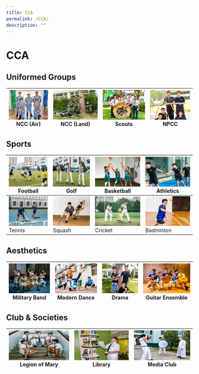 ```yaml
---
title: CCA
permalink: /CCA/
description: ""
---
```

# CCA


## Uniformed Groups


| <img src="images/NCC(air).jpg" style="width:300px; height:80px"/> NCC (Air)  | <img src="images/NCC%20(land).jpg" style="width:300px; height:80px"/> NCC (Land) | <img src="/images/Scouts.jpg" style="width:300px; height:80px"/> Scouts | <img src="/images/NPCC.jpg" style="width:300px; height:80px"/> NPCC |
|-----|-----|-----|-----|


Sports
------

| <img src="/images/football.jpg" style="width:300px; height:80px"/> Football  | <img src="/images/Golf.jpg" style="width:300px; height:80px"/> Golf | <img src="/images/Basketball.jpg" style="width:300px; height:80px"/> Basketball | <img src="/images/track%20n%20Field.jpg" style="width:300px; height:80px"/> Athletics |
|-----|-----|-----|-----|
| <img src="/images/tennis.jpg" style="width:300px; height:80px"/> Tennis  | <img src="/images/Squash.jpg" style="width:300px; height:80px"/> Squash | <img src="/images/Cricket.jpg" style="width:300px; height:80px"/> Cricket | <img src="/images/Badminton.jpg" style="width:300px; height:80px"/> Badminton |

Aesthetics
----------
| <img src="images/Military%20Band.jpg" style="width:300px; height:80px"/> Military Band  | <img src="images/dance.jpg" style="width:300px; height:80px"/> Modern Dance | <img src="/images/drama.jpg" style="width:300px; height:80px"/> Drama | <img src="/images/Guitar%20Ensemble.jpg" style="width:300px; height:80px"/> Guitar Ensemble |
|-----|-----|-----|-----|

Club & Societies
----------------

| <img src="images/legion%20of%20mary.jpg" style="width:300px; height:80px"/> Legion of Mary  | <img src="/images/Library.jpg" style="width:300px; height:80px"/> Library | <img src="/images/media%20and%20design.jpg" style="width:300px; height:80px"/> Media Club |
|-----|-----|-----|

